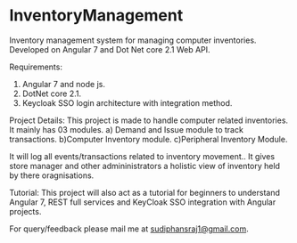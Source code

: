 # InventoryManagement
Inventory management system for managing computer inventories. Developed on Angular 7 and Dot Net core 2.1 Web API.

Requirements:
1) Angular 7 and node js.
2) DotNet core 2.1.
3) Keycloak SSO login architecture with integration method.

Project Details:
This project is made to handle computer related inventories. It mainly has 03 modules.
    a) Demand and Issue module to track transactions.
    b)Computer Inventory module.
    c)Peripheral Inventory Module.

It will log all events/transactions related to inventory movement.. It gives store manager and other admininistrators a holistic view of 
inventory held by there oragnisations.

Tutorial:
This project will also act as a tutorial for beginners to understand Angular 7, REST full services and KeyCloak SSO integration with Angular projects.

For query/feedback please mail me at sudiphansraj1@gmail.com.

